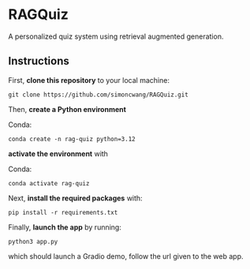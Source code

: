 # RAGQuiz
A personalized quiz system using retrieval augmented generation.

## Instructions

First, **clone this repository** to your local machine:

    git clone https://github.com/simoncwang/RAGQuiz.git

Then, **create a Python environment**

Conda:

    conda create -n rag-quiz python=3.12

**activate the environment** with

Conda:

    conda activate rag-quiz

Next, **install the required packages** with:

    pip install -r requirements.txt

Finally, **launch the app** by running:

    python3 app.py

which should launch a Gradio demo, follow the url given to the web app.
